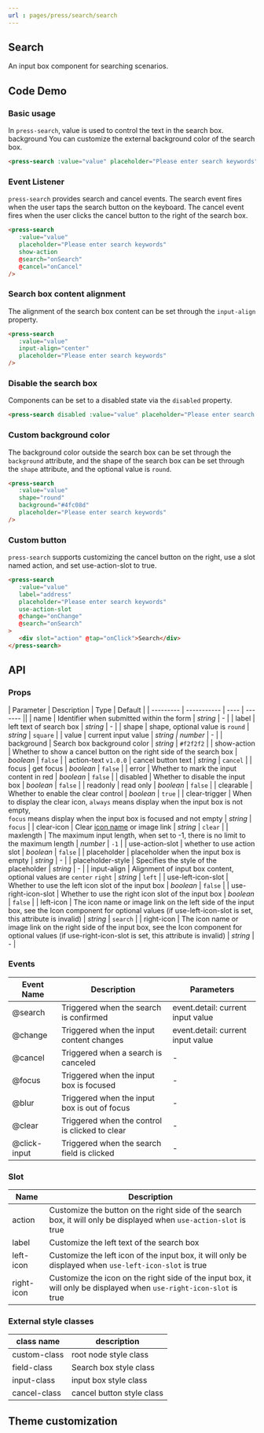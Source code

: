 ```yaml
---
url : pages/press/search/search
---
```


## Search

An input box component for searching scenarios.

## Code Demo

### Basic usage

In `press-search`, value is used to control the text in the search box. background You can customize the external background color of the search box.

```html
<press-search :value="value" placeholder="Please enter search keywords" />
```

### Event Listener

`press-search` provides search and cancel events. The search event fires when the user taps the search button on the keyboard. The cancel event fires when the user clicks the cancel button to the right of the search box.

```html
<press-search
   :value="value"
   placeholder="Please enter search keywords"
   show-action
   @search="onSearch"
   @cancel="onCancel"
/>
```

### Search box content alignment

The alignment of the search box content can be set through the `input-align` property.

```html
<press-search
   :value="value"
   input-align="center"
   placeholder="Please enter search keywords"
/>
```

### Disable the search box

Components can be set to a disabled state via the `disabled` property.

```html
<press-search disabled :value="value" placeholder="Please enter search keywords" />
```

### Custom background color

The background color outside the search box can be set through the `background` attribute, and the shape of the search box can be set through the `shape` attribute, and the optional value is `round`.

```html
<press-search
   :value="value"
   shape="round"
   background="#4fc08d"
   placeholder="Please enter search keywords"
/>
```

### Custom button

`press-search` supports customizing the cancel button on the right, use a slot named action, and set use-action-slot to true.

```html
<press-search
   :value="value"
   label="address"
   placeholder="Please enter search keywords"
   use-action-slot
   @change="onChange"
   @search="onSearch"
>
   <div slot="action" @tap="onClick">Search</div>
</press-search>
```


## API

### Props

| Parameter | Description | Type | Default |
| --------- | ----------- | ---- | ------- ||
| name                 | Identifier when submitted within the form                                                                                                                             | _string_           | -         |
| label                | left text of search box                                                                                                                                               | _string_           | -         |
| shape                | shape, optional value is `round`                                                                                                                                      | _string_           | `square`  |
| value                | current input value                                                                                                                                                   | _string \| number_ | -         |
| background           | Search box background color                                                                                                                                           | _string_           | `#f2f2f2` |
| show-action          | Whether to show a cancel button on the right side of the search box                                                                                                   | _boolean_          | `false`   |
| action-text `v1.0.0` | cancel button text                                                                                                                                                    | _string_           | `cancel`  |
| focus                | get focus                                                                                                                                                             | _boolean_          | `false`   |
| error                | Whether to mark the input content in red                                                                                                                              | _boolean_          | `false`   |
| disabled             | Whether to disable the input box                                                                                                                                      | _boolean_          | `false`   |
| readonly             | read only                                                                                                                                                             | _boolean_          | `false`   |
| clearable            | Whether to enable the clear control                                                                                                                                   | _boolean_          | `true`    |
| clear-trigger        | When to display the clear icon, `always` means display when the input box is not empty, <br>`focus` means display when the input box is focused and not empty         | _string_           | `focus`   |
| clear-icon           | Clear [icon name](#/icon) or image link                                                                                                                               | _string_           | `clear`   |
| maxlength            | The maximum input length, when set to -1, there is no limit to the maximum length                                                                                     | _number_           | `-1`      |
| use-action-slot      | whether to use action slot                                                                                                                                            | _boolean_          | `false`   |
| placeholder          | placeholder when the input box is empty                                                                                                                               | _string_           | -         |
| placeholder-style    | Specifies the style of the placeholder                                                                                                                                | _string_           | -         |
| input-align          | Alignment of input box content, optional values are `center` `right`                                                                                                  | _string_           | `left`    |
| use-left-icon-slot   | Whether to use the left icon slot of the input box                                                                                                                    | _boolean_          | `false`   |
| use-right-icon-slot  | Whether to use the right icon slot of the input box                                                                                                                   | _boolean_          | `false`   |
| left-icon            | The icon name or image link on the left side of the input box, see the Icon component for optional values (if use-left-icon-slot is set, this attribute is invalid)   | _string_           | `search`  |
| right-icon           | The icon name or image link on the right side of the input box, see the Icon component for optional values (if use-right-icon-slot is set, this attribute is invalid) | _string_           | -         |

### Events

| Event Name   | Description                                    | Parameters                        |
| ------------ | ---------------------------------------------- | --------------------------------- |
| @search      | Triggered when the search is confirmed         | event.detail: current input value |
| @change      | Triggered when the input content changes       | event.detail: current input value |
| @cancel      | Triggered when a search is canceled            | -                                 |
| @focus       | Triggered when the input box is focused        | -                                 |
| @blur        | Triggered when the input box is out of focus   | -                                 |
| @clear       | Triggered when the control is clicked to clear | -                                 |
| @click-input | Triggered when the search field is clicked     | -                                 |

### Slot

| Name       | Description                                                                                                         |
| ---------- | ------------------------------------------------------------------------------------------------------------------- |
| action     | Customize the button on the right side of the search box, it will only be displayed when `use-action-slot` is true  |
| label      | Customize the left text of the search box                                                                           |
| left-icon  | Customize the left icon of the input box, it will only be displayed when `use-left-icon-slot` is true               |
| right-icon | Customize the icon on the right side of the input box, it will only be displayed when `use-right-icon-slot` is true |

### External style classes

| class name   | description               |
| ------------ | ------------------------- |
| custom-class | root node style class     |
| field-class  | Search box style class    |
| input-class  | input box style class     |
| cancel-class | cancel button style class |

## Theme customization

<theme-config />